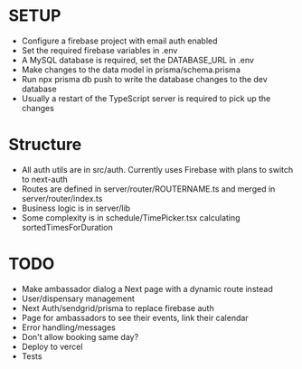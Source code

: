 # SETUP

- Configure a firebase project with email auth enabled
- Set the required firebase variables in .env
- A MySQL database is required, set the DATABASE_URL in .env
- Make changes to the data model in prisma/schema.prisma
- Run npx prisma db push to write the database changes to the dev database
- Usually a restart of the TypeScript server is required to pick up the changes

# Structure

- All auth utils are in src/auth. Currently uses Firebase with plans to switch to next-auth
- Routes are defined in server/router/ROUTERNAME.ts and merged in server/router/index.ts
- Business logic is in server/lib
- Some complexity is in schedule/TimePicker.tsx calculating sortedTimesForDuration

# TODO

- Make ambassador dialog a Next page with a dynamic route instead
- User/dispensary management
- Next Auth/sendgrid/prisma to replace firebase auth
- Page for ambassadors to see their events, link their calendar
- Error handling/messages
- Don't allow booking same day?
- Deploy to vercel
- Tests

